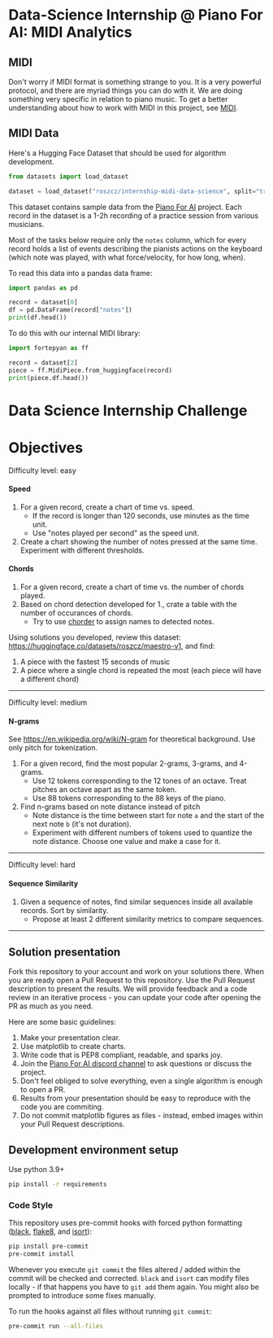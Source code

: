 # Data-Science Internship @ Piano For AI: MIDI Analytics

## MIDI

Don't worry if MIDI format is something strange to you. It is a very powerful protocol, and there are myriad
things you can do with it. We are doing something very specific in relation to piano music. To get a better
understanding about how to work with MIDI in this project, see [MIDI](./MIDI.md).

## MIDI Data

Here's a Hugging Face Dataset that should be used for algorithm development.

```python
from datasets import load_dataset

dataset = load_dataset("roszcz/internship-midi-data-science", split="train")
```

This dataset contains sample data from the [Piano For AI](https://pianofor.ai) project.
Each record in the dataset is a 1-2h recording of a practice session from various musicians.

Most of the tasks below require only the `notes` column, which for every record holds a list of events describing the pianists
actions on the keyboard (which note was played, with what force/velocity, for how long, when).

To read this data into a pandas data frame:

```python
import pandas as pd

record = dataset[0]
df = pd.DataFrame(record["notes"])
print(df.head())
```

To do this with our internal MIDI library:

```python
import fortepyan as ff

record = dataset[2]
piece = ff.MidiPiece.from_huggingface(record)
print(piece.df.head())
```

# Data Science Internship Challenge

# Objectives

Difficulty level: easy

#### Speed

1. For a given record, create a chart of time vs. speed.
    - If the record is longer than 120 seconds, use minutes as the time unit.
    - Use "notes played per second" as the speed unit.
2. Create a chart showing the number of notes pressed at the same time. Experiment with different thresholds.

#### Chords

1. For a given record, create a chart of time vs. the number of chords played.
2. Based on chord detection developed for 1., crate a table with the number of occurances of chords.
    - Try to use [chorder](https://github.com/joshuachang2311/chorder) to assign names to detected notes.

Using solutions you developed, review this dataset: https://huggingface.co/datasets/roszcz/maestro-v1, and find:

1. A piece with the fastest 15 seconds of music
2. A piece where a single chord is repeated the most (each piece will have a different chord)

---

Difficulty level: medium

#### N-grams

See https://en.wikipedia.org/wiki/N-gram for theoretical background. Use only pitch for tokenization.

1. For a given record, find the most popular 2-grams, 3-grams, and 4-grams.
    - Use 12 tokens corresponding to the 12 tones of an octave. Treat pitches an octave apart as the same token.
    - Use 88 tokens corresponding to the 88 keys of the piano.
2. Find n-grams based on note distance instead of pitch
    - Note distance is the time between start for note `a` and the start of the next note `b` (it's not duration).
    - Experiment with different numbers of tokens used to quantize the note distance. Choose one value and make a case for it.

---

Difficulty level: hard

#### Sequence Similarity

1. Given a sequence of notes, find similar sequences inside all available records. Sort by similarity.
    - Propose at least 2 different similarity metrics to compare sequences.

---

## Solution presentation

Fork this repository to your account and work on your solutions there. When you are ready open a Pull Request to this repository. Use the Pull Request description to present the results.
We will provide feedback and a code review in an iterative process - you can update your code after opening the PR as much as you need.

Here are some basic guidelines:

1. Make your presentation clear.
2. Use matplotlib to create charts.
3. Write code that is PEP8 compliant, readable, and sparks joy.
4. Join the [Piano For AI discord channel](https://discord.gg/67bHMBZTaT) to ask questions or discuss the project.
5. Don't feel obliged to solve everything, even a single algorithm is enough to open a PR.
6. Results from your presentation should be easy to reproduce with the code you are commiting.
7. Do not commit matplotlib figures as files - instead, embed images within your Pull Request descriptions.

## Development environment setup

Use python 3.9+

```sh
pip install -r requirements
```

### Code Style

This repository uses pre-commit hooks with forced python formatting ([black](https://github.com/psf/black),
[flake8](https://flake8.pycqa.org/en/latest/), and [isort](https://pycqa.github.io/isort/)):

```sh
pip install pre-commit
pre-commit install
```

Whenever you execute `git commit` the files altered / added within the commit will be checked and corrected.
`black` and `isort` can modify files locally - if that happens you have to `git add` them again.
You might also be prompted to introduce some fixes manually.

To run the hooks against all files without running `git commit`:

```sh
pre-commit run --all-files
```
